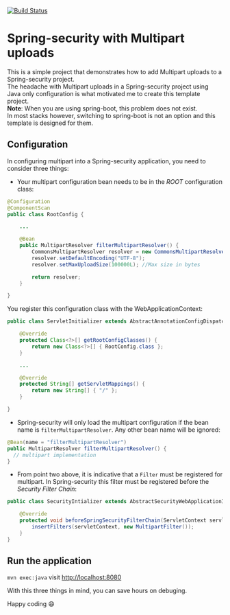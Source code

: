 [![Build Status](https://travis-ci.org/juliuskrah/spring-security-multipart.svg?branch=master)](https://travis-ci.org/juliuskrah/spring-security-multipart)

# Spring-security with Multipart uploads
This is a simple project that demonstrates how to add Multipart uploads to a Spring-security project.  
The headache with Multipart uploads in a Spring-security project using Java only configuration is what motivated me to create this template project.  
**Note**: When you are using spring-boot, this problem does not exist.  
In most stacks however, switching to spring-boot is not an option and this template is designed for them.

## Configuration
In configuring multipart into a Spring-security application, you need to consider three things:  
- Your multipart configuration bean needs to be in the *ROOT* configuration class:
```java
@Configuration
@ComponentScan
public class RootConfig {

  	...

	@Bean
	public MultipartResolver filterMultipartResolver() {
		CommonsMultipartResolver resolver = new CommonsMultipartResolver();
		resolver.setDefaultEncoding("UTF-8");
		resolver.setMaxUploadSize(100000L); //Max size in bytes

		return resolver;
	}

}
```
You register this configuration class with the WebApplicationContext:
```java
public class ServletInitializer extends AbstractAnnotationConfigDispatcherServletInitializer {

	@Override
	protected Class<?>[] getRootConfigClasses() {
		return new Class<?>[] { RootConfig.class };
	}

	...

	@Override
	protected String[] getServletMappings() {
		return new String[] { "/" };
	}

}
```

- Spring-security will only load the multipart configuration if the bean name is `filterMultipartResolver`. Any other bean name will be ignored:
```java
@Bean(name = "filterMultipartResolver")
public MultipartResolver filterMultipartResolver() {
  // multipart implementation
}
```

- From point two above, it is indicative that a `Filter` must be registered for multipart. In Spring-security this filter must be registered before the *Security Filter Chain*:
```java
public class SecurityIntializer extends AbstractSecurityWebApplicationInitializer {

	@Override
	protected void beforeSpringSecurityFilterChain(ServletContext servletContext) {
		insertFilters(servletContext, new MultipartFilter());
	}
}
```

## Run the application
`mvn exec:java` visit <http://localhost:8080>  

With this three things in mind, you can save hours on debuging.



Happy coding :smile:
